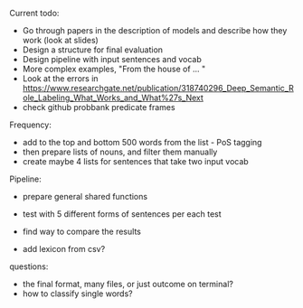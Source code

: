 Current todo:

- Go through papers in the description of models and describe how they work (look at slides)
- Design a structure for final evaluation
- Design pipeline with input sentences and vocab
- More complex examples, "From the house of ... "
- Look at the errors in https://www.researchgate.net/publication/318740296_Deep_Semantic_Role_Labeling_What_Works_and_What%27s_Next
- check github probbank predicate frames


Frequency:
- add to the top and bottom 500 words from the list - PoS tagging
- then prepare lists of nouns, and filter them manually
- create maybe 4 lists for sentences that take two input vocab


Pipeline:
- prepare general shared functions
- test with 5 different forms of sentences per each test
- find way to compare the results

- add lexicon from csv?


questions:
- the final format, many files, or just outcome on terminal?
- how to classify single words?











